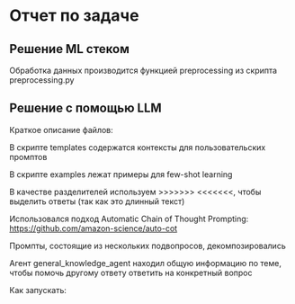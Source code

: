 # Отчет по задаче


## Решение ML стеком

Обработка данных производится функцией preprocessing из скрипта preprocessing.py

## Решение с помощью LLM

Краткое описание файлов:

В скрипте templates содержатся контексты для пользовательских промптов

В скрипте examples лежат примеры для few-shot learning

В  качестве разделителей используем >>>>>>> <<<<<<<, чтобы выделить ответы (так как это длинный текст)

 Использовался подход Automatic Chain of Thought Prompting:
 https://github.com/amazon-science/auto-cot
 

Промпты, состоящие из нескольких подвопросов, декомпозировались

Агент general_knowledge_agent находил общую информацию по теме,
чтобы помочь другому ответу ответить на конкретный вопрос


Как запускать: